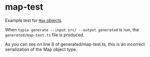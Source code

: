 # map-test

Example test for [`Map` objects](https://developer.mozilla.org/en-US/docs/Web/JavaScript/Reference/Global_Objects/Map).

When `typia generate --input src/ --output generated` is run, the `generated/map-test.ts` file is produced.

As you can see on line 8 of generated/map-test.ts, this is an incorrect serialization of the Map object type.